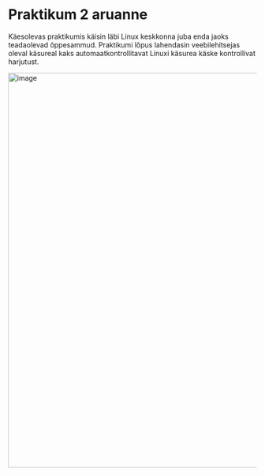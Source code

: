 # Praktikum 2 aruanne
Käesolevas praktikumis käisin läbi Linux keskkonna juba enda jaoks teadaolevad õppesammud. Praktikumi lõpus lahendasin veebilehitsejas oleval käsureal kaks automaatkontrollitavat Linuxi käsurea käske kontrollivat harjutust. 

<img width="1278" height="799" alt="image" src="https://github.com/user-attachments/assets/c8745bfe-9a90-42b2-aa46-876b8bee74bc" />
